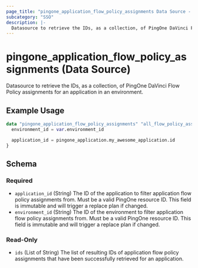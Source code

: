 ```yaml
---
page_title: "pingone_application_flow_policy_assignments Data Source - terraform-provider-pingone"
subcategory: "SSO"
description: |-
  Datasource to retrieve the IDs, as a collection, of PingOne DaVinci Flow Policy assignments for an application in an environment.
---
```


# pingone_application_flow_policy_assignments (Data Source)

Datasource to retrieve the IDs, as a collection, of PingOne DaVinci Flow Policy assignments for an application in an environment.

## Example Usage

```terraform
data "pingone_application_flow_policy_assignments" "all_flow_policy_assignments_by_app" {
  environment_id = var.environment_id

  application_id = pingone_application.my_awesome_application.id
}
```

<!-- schema generated by tfplugindocs -->
## Schema

### Required

- `application_id` (String) The ID of the application to filter application flow policy assignments from.  Must be a valid PingOne resource ID.  This field is immutable and will trigger a replace plan if changed.
- `environment_id` (String) The ID of the environment to filter application flow policy assignments from.  Must be a valid PingOne resource ID.  This field is immutable and will trigger a replace plan if changed.

### Read-Only

- `ids` (List of String) The list of resulting IDs of application flow policy assignments that have been successfully retrieved for an application.
